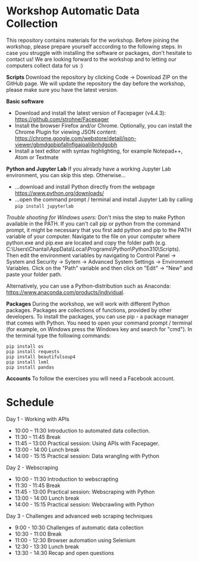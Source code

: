 # Workshop Automatic Data Collection

This repository contains materials for the workshop. Before joining the workshop, please prepare yourself acccording to the following steps. In case you struggle with installing the software or packages, don't hesitate to contact us! We are looking forward to the workshop and to letting our computers collect data for us :)  


**Scripts**
Download the repository by clicking Code -> Download ZIP on the GitHub page. We will update the repository the day before the workshop, please make sure you have the latest version.

**Basic software**
- Download and install the latest version of Facepager (v4.4.3): https://github.com/strohne/Facepager
- Install the browser Firefox and/or Chrome. Optionally, you can install the Chrome Plugin for viewing JSON content: https://chrome.google.com/webstore/detail/json-viewer/gbmdgpbipfallnflgajpaliibnhdgobh
- Install a text editor with syntax highlighting, for example Notepad++, Atom or Textmate

**Python and Jupyter Lab**
If you already have a working Jupyter Lab environment, you can skip this step. Otherwise...

- ...download and install Python directly from the webpage https://www.python.org/downloads/ 
- ...open the command prompt / terminal and install Jupyter Lab by calling `pip install jupyterlab`

*Trouble shooting for Windows users:*  Don't miss the step to make Python available in the PATH. If you can't call pip or python from the command prompt, it might be necessary that you first add python and pip to the PATH variable of your computer. Navigate to the file on your computer where python.exe and pip.exe are located and copy the folder path (e.g. C:\Users\Chantal\AppData\Local\Programs\Python\Python310\Scripts). Then edit the environment variables by navigating to Control Panel -> System and Security -> Sytem -> Advanced System Settings -> Environment Variables. Click on the "Path" variable and then click on "Edit" -> "New" and paste your folder path.

Alternatively, you can use a Python-distribution such as Anaconda: https://www.anaconda.com/products/individual.

**Packages**
During the workshop, we will work with different Python packages. Packages are collections of functions, provided by other developers. 
To install the packages, you can use pip - a package manager that comes with Python. 
You need to open your command prompt / terminal (for example, on Windows press the Windows key and search for "cmd"). In the terminal type the following commands: 

```
pip install os 
pip install requests 
pip install beautifulsoup4
pip install lxml
pip install pandas
```

         
**Accounts**
To follow the exercises you will need a Facebook account.



# Schedule

Day 1 - Working with APIs
- 10:00 – 11:30 Introduction to automated data collection.
- 11:30 – 11:45 Break
- 11:45 – 13:00 Practical session: Using APIs with Facepager. 
- 13:00 - 14:00 Lunch break
- 14:00 - 15:15 Practical session: Data wrangling with Python

Day 2 - Webscraping
- 10:00 - 11:30 Introduction to webscrapting
- 11:30 - 11:45 Break
- 11:45 - 13:00 Practical session: Webscraping with Python
- 13:00 - 14:00 Lunch break
- 14:00 - 15:15 Practical session: Webcrawling with Python

Day 3 - Challenges and advanced web scraping techniques
- 9:00 - 10:30 Challenges of automatic data collection
- 10:30 - 11:00 Break
- 11:00 - 12:30 Browser automation using Selenium
- 12:30 - 13:30 Lunch break
- 13:30 - 14:30 Recap and open questions
